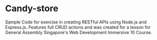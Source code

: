 # Candy-store
Sample Code for exercise in creating RESTful APIs using Node.js and Express.js. Features full CRUD actions and was created for a lesson for General Assembly Singapore's Web Development Immersive 10 Course. 
